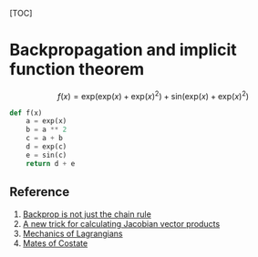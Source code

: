 [TOC]

# Backpropagation and implicit function theorem

$$f(x) = \text{exp}(\text{exp}(x) + \text{exp}(x)^2) + \text{sin}(\text{exp}(x) + \text{exp}(x)^2)$$

```python
def f(x)
    a = exp(x)
    b = a ** 2
    c = a + b
    d = exp(c)
    e = sin(c)
    return d + e
```

## Reference

1. [Backprop is not just the chain rule](https://timvieira.github.io/blog/post/2017/08/18/backprop-is-not-just-the-chain-rule/)
1. [A new trick for calculating Jacobian vector products](https://j-towns.github.io/2017/06/12/A-new-trick.html)
1. [Mechanics of Lagrangians](http://www.argmin.net/2016/05/31/mechanics-of-lagrangians/)
1. [Mates of Costate](http://www.argmin.net/2016/05/18/mates-of-costate/)
